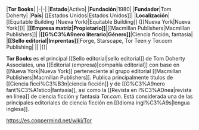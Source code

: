 |**Tor Books**|
|-|-|
|**Estado**|Activo|
|**Fundación**|1980|
|**Fundador**|Tom Doherty|
|**País**| [[Estados Unidos\|Estados Unidos]]|
|**Localización**|[[Equitable Building (Nueva York)\|Equitable Building]]​ ([[Nueva York\|Nueva York]])|
|**[[Empresa matriz\|Propietario]]**|[[Macmillan Publishers\|Macmillan Publishers]]|
|**[[G%C3%A9nero literario\|Género]]**|Ciencia ficción, fantasía|
|**[[Sello editorial\|Imprentas]]**|Forge, Starscape, Tor Teen y Tor.com Publishing|
||
|[]|

**Tor Books** es el principal [[Sello editorial\|sello editorial]] de Tom Doherty Associates, una [[Editorial (empresa)\|compañía editorial]] con base en [[Nueva York\|Nueva York]] perteneciente al grupo editorial [[Macmillan Publishers\|Macmillan Publishers]]. Publica principalmente títulos de [[Ciencia ficci%C3%B3n\|ciencia ficción]] y de [[G%C3%A9nero fant%C3%A1stico\|fantasía]], así como la [[Revista en l%C3%ADnea\|revista en línea]] de ciencia ficción y fantasía *Tor.com*. Está considerada una de las principales editoriales de ciencia ficción en [[Idioma ingl%C3%A9s\|lengua inglesa]].​



https://es.coppermind.net/wiki/Tor